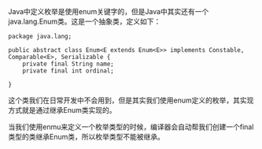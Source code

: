 Java中定义枚举是使用enum关键字的，但是Java中其实还有一个java.lang.Enum类。这是一个抽象类，定义如下：


    package java.lang;

    public abstract class Enum<E extends Enum<E>> implements Constable, Comparable<E>, Serializable {
        private final String name;
        private final int ordinal;

    }
    
这个类我们在日常开发中不会用到，但是其实我们使用enum定义的枚举，其实现方式就是通过继承Enum类实现的。

当我们使用enmu来定义一个枚举类型的时候，编译器会自动帮我们创建一个final类型的类继承Enum类，所以枚举类型不能被继承。